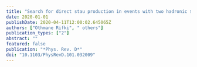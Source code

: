 ```yaml
---
title: "Search for direct stau production in events with two hadronic $τ$-leptons in $sqrts = 13$ TeV $pp$ collisions with the ATLAS detector"
date: 2020-01-01
publishDate: 2020-04-11T12:00:02.645065Z
authors: ["Othmane Rifki", " others"]
publication_types: ["2"]
abstract: ""
featured: false
publication: "*Phys. Rev. D*"
doi: "10.1103/PhysRevD.101.032009"
---
```


